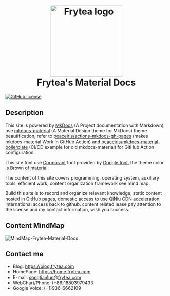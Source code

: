 <h1 align="center">
<img src="https://imagehost-cdn.frytea.com/images/2019/11/24/Frytea-logo-green-3x.png" alt="Frytea logo" width="223">
<br>Frytea's Material Docs
</h1>


[![GitHub license](https://img.shields.io/github/license/songtianlun/frytea-docs)](https://github.com/songtianlun/frytea-docs/blob/master/LICENSE)
<!-- https://shields.io/ -->
<!-- https://microbadger.com/ -->

## Description

This site is powered by [MkDocs] (A Project documentation with Markdown), use [mkdocs-material] (A Material Design theme for MkDocs) theme beautification, refer to [peaceiris/actions-mkdocs-gh-pages] (makes mkdocs-material Work in GitHub Action) and [peaceiris/mkdocs-material-boilerplate] (CI/CD example for old mkdocs-material) for GitHub Action configuration.

This site font use [Cormorant] font provided by [Google font], the theme color is Brown of [material]. 

The content of this site covers programming, operating system, auxiliary tools, efficient work, content organization framework see mind map.

Build this site is to record and organize relevant knowledge, static content hosted in GitHub pages, domestic access to use QiNiu CDN acceleration, international access back to github. content related lease pay attention to the license and my contact information, wish you success.

## Content MindMap

![MindMap-Frytea-Material-Docs](https://imagehost-cdn.frytea.com/images/2019/12/03/MindMap-Frytea-Material-Docs.png)

## Contact me

 - Blog: <https://blog.frytea.com>
 - HomePage: <https://home.frytea.com>
 - E-mail: <songtianlun@frytea.com>
 - WebChart/Phone: (+86)18803979433
 - Google Voice: (+1)936-6662109
 
[MkDocs]: https://www.mkdocs.org
[mkdocs-material]: https://squidfunk.github.io/mkdocs-material/
[peaceiris/actions-mkdocs-gh-pages]: https://github.com/peaceiris/actions-mkdocs-gh-pages
[peaceiris/mkdocs-material-boilerplate]: https://github.com/peaceiris/mkdocs-material-boilerplate
[Cormorant]: https://fonts.google.com/specimen/Cormorant
[Google font]: https://fonts.google.com
[material]: https://material.io